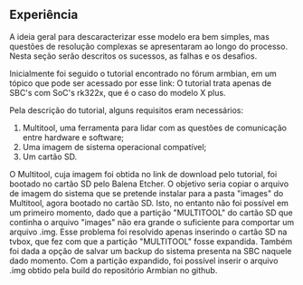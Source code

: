 ## Experiência

A ideia geral para descaracterizar esse modelo era bem simples, mas questões de resolução complexas se apresentaram ao longo do processo. Nesta seção serão descritos os sucessos, as falhas e os desafios.

Inicialmente foi seguido o tutorial encontrado no fórum armbian, em um tópico que pode ser acessado por esse link:
O tutorial trata apenas de SBC's com SoC's rk322x, que é o caso do modelo X plus.

Pela descrição do tutorial, alguns requisitos eram necessários:
1. Multitool, uma ferramenta para lidar com as questões de comunicação entre hardware e software;
2. Uma imagem de sistema operacional compatível;
3. Um cartão SD.

  O Multitool, cuja imagem foi obtida no link de download pelo tutorial, foi bootado no cartão SD pelo Balena Etcher.
  O objetivo seria copiar o arquivo de imagem do sistema que se pretende instalar para a pasta "images" do Multitool, agora bootado no cartão SD. Isto, no entanto não foi possível em um primeiro momento, dado que a partição "MULTITOOL" do cartão SD que continha o arquivo "images" não era grande o suficiente para comportar um arquivo .img. Esse problema foi resolvido apenas inserindo o cartão SD na tvbox, que fez com que a partição "MULTITOOL" fosse expandida. Também foi dada a opção de salvar um backup do sistema presenta na SBC naquele dado momento. Com a partição expandido, foi possível inserir o arquivo .img obtido pela build do repositório Armbian no github.
   
 
   
